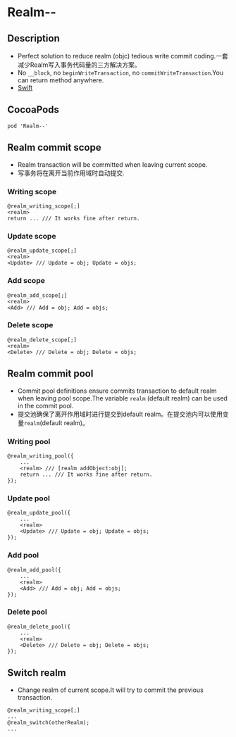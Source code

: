 # Realm--
## Description
* Perfect solution to reduce realm (objc) tedious write commit coding.一套减少Realm写入事务代码量的三方解决方案。
* No `__block`, no `beginWriteTransaction`, no `commitWriteTransaction`.You can return method anywhere.
* [Swift](https://github.com/Meterwhite/SwiftRealm-- "SwftRealm--")

## CocoaPods
```
pod 'Realm--'
```
## Realm commit scope
- Realm transaction will be committed when leaving current scope.
- 写事务将在离开当前作用域时自动提交.
### Writing scope
```objc
@realm_writing_scope[;]
<realm>
return ... /// It works fine after return.
```
### Update scope
```objc
@realm_update_scope[;]
<realm>
<Update> /// Update = obj; Update = objs;
```
### Add scope
```objc
@realm_add_scope[;]
<realm>
<Add> /// Add = obj; Add = objs; 
```
### Delete scope
```objc
@realm_delete_scope[;]
<realm>
<Delete> /// Delete = obj; Delete = objs;
```
## Realm commit pool
- Commit pool definitions ensure commits transaction to default realm when leaving pool scope.The variable `realm` (default realm) can be used in the commit pool.
- 提交池确保了离开作用域时进行提交到default realm。在提交池内可以使用变量`realm`(default realm)。
### Writing pool
```objc
@realm_writing_pool({
    ...
    <realm> /// [realm addObject:obj];
    return ... /// It works fine after return.
});
```
### Update pool
```objc
@realm_update_pool({
    ...
    <realm>
    <Update> /// Update = obj; Update = objs;
});
```
### Add pool
```objc
@realm_add_pool({
    ...
    <realm>
    <Add> /// Add = obj; Add = objs; 
});
```
### Delete pool
```objc
@realm_delete_pool({
    ...
    <realm>
    <Delete> /// Delete = obj; Delete = objs; 
});
```
## Switch realm
- Change realm of current scope.It will try to commit the previous transaction.
```objc
@realm_writing_scope[;]
...
@realm_switch(otherRealm);
...
```
